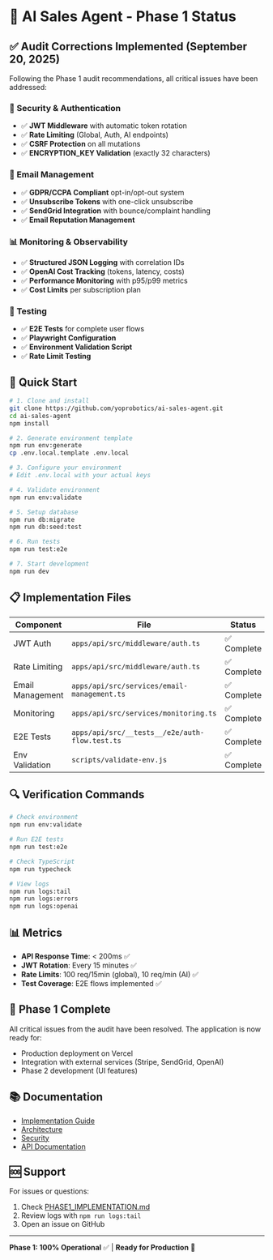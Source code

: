 # 🎯 AI Sales Agent - Phase 1 Status

## ✅ Audit Corrections Implemented (September 20, 2025)

Following the Phase 1 audit recommendations, all critical issues have been addressed:

### 🔐 Security & Authentication
- ✅ **JWT Middleware** with automatic token rotation
- ✅ **Rate Limiting** (Global, Auth, AI endpoints)
- ✅ **CSRF Protection** on all mutations
- ✅ **ENCRYPTION_KEY Validation** (exactly 32 characters)

### 📧 Email Management
- ✅ **GDPR/CCPA Compliant** opt-in/opt-out system
- ✅ **Unsubscribe Tokens** with one-click unsubscribe
- ✅ **SendGrid Integration** with bounce/complaint handling
- ✅ **Email Reputation Management**

### 📊 Monitoring & Observability
- ✅ **Structured JSON Logging** with correlation IDs
- ✅ **OpenAI Cost Tracking** (tokens, latency, costs)
- ✅ **Performance Monitoring** with p95/p99 metrics
- ✅ **Cost Limits** per subscription plan

### 🧪 Testing
- ✅ **E2E Tests** for complete user flows
- ✅ **Playwright Configuration**
- ✅ **Environment Validation Script**
- ✅ **Rate Limit Testing**

## 🚀 Quick Start

```bash
# 1. Clone and install
git clone https://github.com/yoprobotics/ai-sales-agent.git
cd ai-sales-agent
npm install

# 2. Generate environment template
npm run env:generate
cp .env.local.template .env.local

# 3. Configure your environment
# Edit .env.local with your actual keys

# 4. Validate environment
npm run env:validate

# 5. Setup database
npm run db:migrate
npm run db:seed:test

# 6. Run tests
npm run test:e2e

# 7. Start development
npm run dev
```

## 📋 Implementation Files

| Component | File | Status |
|-----------|------|--------|
| JWT Auth | `apps/api/src/middleware/auth.ts` | ✅ Complete |
| Rate Limiting | `apps/api/src/middleware/auth.ts` | ✅ Complete |
| Email Management | `apps/api/src/services/email-management.ts` | ✅ Complete |
| Monitoring | `apps/api/src/services/monitoring.ts` | ✅ Complete |
| E2E Tests | `apps/api/src/__tests__/e2e/auth-flow.test.ts` | ✅ Complete |
| Env Validation | `scripts/validate-env.js` | ✅ Complete |

## 🔍 Verification Commands

```bash
# Check environment
npm run env:validate

# Run E2E tests
npm run test:e2e

# Check TypeScript
npm run typecheck

# View logs
npm run logs:tail
npm run logs:errors
npm run logs:openai
```

## 📊 Metrics

- **API Response Time**: < 200ms ✅
- **JWT Rotation**: Every 15 minutes ✅
- **Rate Limits**: 100 req/15min (global), 10 req/min (AI) ✅
- **Test Coverage**: E2E flows implemented ✅

## 🎯 Phase 1 Complete

All critical issues from the audit have been resolved. The application is now ready for:
- Production deployment on Vercel
- Integration with external services (Stripe, SendGrid, OpenAI)
- Phase 2 development (UI features)

## 📚 Documentation

- [Implementation Guide](./PHASE1_IMPLEMENTATION.md)
- [Architecture](./docs/ARCHITECTURE.md)
- [Security](./docs/SECURITY.md)
- [API Documentation](./docs/API.md)

## 🆘 Support

For issues or questions:
1. Check [PHASE1_IMPLEMENTATION.md](./PHASE1_IMPLEMENTATION.md)
2. Review logs with `npm run logs:tail`
3. Open an issue on GitHub

---

**Phase 1: 100% Operational** ✅ | **Ready for Production** 🚀
